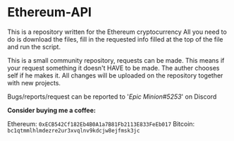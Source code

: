 # Ethereum-API

 This is a repository written for the Ethereum cryptocurrency
 All you need to do is download the files, fill in the requested info filled 
 at the top of the file and run the script.



 This is a small community repository, requests can be made. This means if
 your request something it doesn't HAVE to be made. The auther chooses self
 if he makes it. All changes will be uploaded on the repository together with
 new projects.



 Bugs/reports/request can be reported to '*Epic Minion#5253*' on Discord



 **Consider buying me a coffee:**
 
 Ethereum: ``0xECB542Cf182Eb4B0A1a7B81Fb2113E833FeEb017``
 Bitcoin: ``bc1qtmmlhlmdezre2ur3xvqlnv9kdcjw8ejfmsk3jc``
